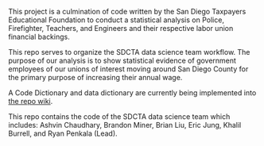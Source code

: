 
This project is a culmination of code written by the San Diego Taxpayers Educational Foundation to conduct a statistical analysis on Police, Firefighter, Teachers, and Engineers and their respective labor union financial backings.

This repo serves to organize the SDCTA data science team workflow. The purpose of our analysis is to show statistical evidence of government employees of our unions of interest moving around San Diego County for the primary purpose of increasing their annual wage.

A Code Dictionary and data dictionary are currently being implemented into [the repo wiki](../../wiki).

This repo contains the code of the SDCTA data science team which includes: Ashvin Chaudhary, Brandon Miner, Brian Liu, Eric Jung, Khalil Burrell, and Ryan Penkala (Lead).
